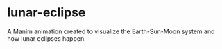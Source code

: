 # lunar-eclipse
A Manim animation created to visualize the Earth-Sun-Moon system and how lunar eclipses happen.
